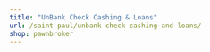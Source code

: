 ```yaml
---
title: "UnBank Check Cashing & Loans"
url: /saint-paul/unbank-check-cashing-and-loans/
shop: pawnbroker
---
```

